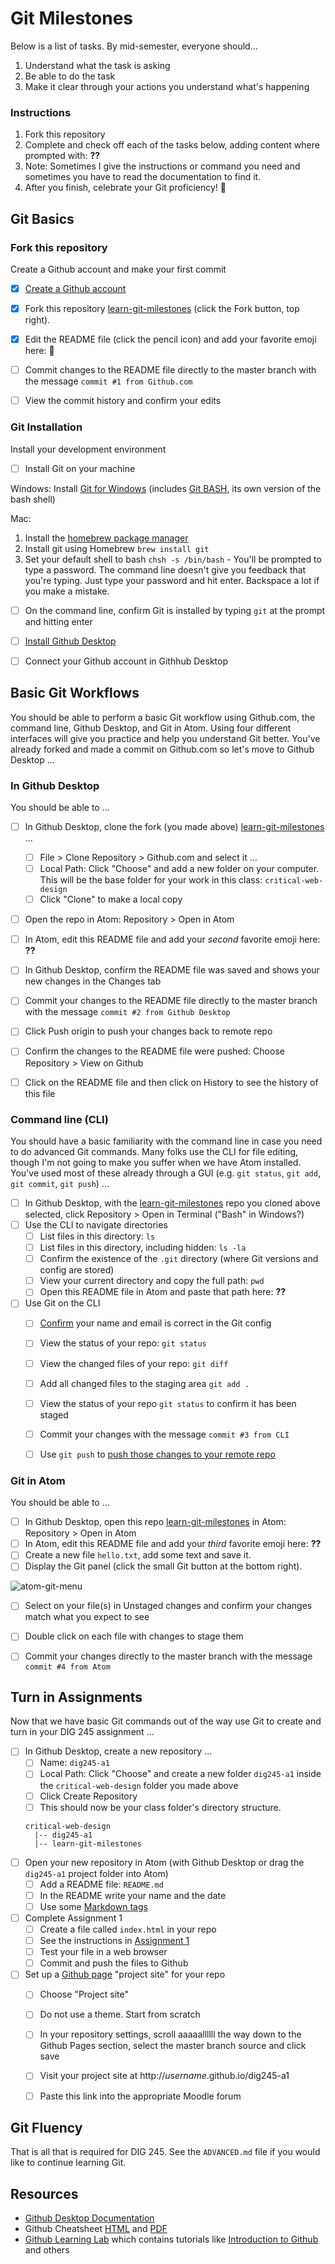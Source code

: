 # Git Milestones

Below is a list of tasks. By mid-semester, everyone should...

1. Understand what the task is asking
1. Be able to do the task
1. Make it clear through your actions you understand what's happening


### Instructions

1. Fork this repository
1. Complete and check off each of the tasks below, adding content where prompted with: **??**
1. Note: Sometimes I give the instructions or command you need and sometimes you have to read the documentation to find it.
1. After you finish, celebrate your Git proficiency! 🙌  


## Git Basics


### Fork this repository
Create a Github account and make your first commit

- [x] [Create a Github account](https://github.com/join)
- [x] Fork this repository [learn-git-milestones](https://github.com/omundy/learn-git-milestones) (click the Fork button, top right).
- [x] Edit the README file (click the pencil icon) and add your favorite emoji here: **🌱**
- [ ] Commit changes to the README file directly to the master branch with the message `commit #1 from Github.com`
- [ ] View the commit history and confirm your edits


### Git Installation
Install your development environment

- [ ] Install Git on your machine

Windows: Install [Git for Windows](https://gitforwindows.org/) (includes [Git BASH](https://www.atlassian.com/git/tutorials/git-bash), its own version of the bash shell)

Mac:
1. Install the [homebrew package manager](https://brew.sh/)
1. Install git using Homebrew `brew install git`
1. Set your default shell to bash `chsh -s /bin/bash` - You'll be prompted to type a password. The command line doesn't give you feedback that you're typing. Just type your password and hit enter. Backspace a lot if you make a mistake.

- [ ] On the command line, confirm Git is installed by typing `git` at the prompt and hitting enter
- [ ] [Install Github Desktop](https://desktop.github.com/)
- [ ] Connect your Github account in Githhub Desktop




## Basic Git Workflows
You should be able to perform a basic Git workflow using Github.com, the command line, Github Desktop, and Git in Atom. Using four different interfaces will give you practice and help you understand Git better. You've already forked and made a commit on Github.com so let's move to Github Desktop ...


### In Github Desktop
You should be able to ...

- [ ] In Github Desktop, clone the fork (you made above) [learn-git-milestones](https://github.com/omundy/learn-git-milestones) ...
  - [ ] File > Clone Repository > Github.com and select it ...
  - [ ] Local Path: Click "Choose" and add a new folder on your computer. This will be the base folder for your work in this class: `critical-web-design`
  - [ ] Click "Clone" to make a local copy
- [ ] Open the repo in Atom: Repository > Open in Atom  
- [ ] In Atom, edit this README file and add your *second* favorite emoji here: **??**
- [ ] In Github Desktop, confirm the README file was saved and shows your new changes in the Changes tab
- [ ] Commit your changes to the README file directly to the master branch with the message `commit #2 from Github Desktop`
- [ ] Click Push origin to push your changes back to remote repo  
- [ ] Confirm the changes to the README file were pushed: Choose Repository > View on Github
- [ ] Click on the README file and then click on History to see the history of this file


### Command line (CLI)
You should have a basic familiarity with the command line in case you need to do advanced Git commands. Many folks use the CLI for file editing, though I'm not going to make you suffer when we have Atom installed. You've used most of these already through a GUI (e.g. `git status`, `git add`, `git commit`, `git push`) ...


- [ ] In Github Desktop, with the [learn-git-milestones](https://github.com/omundy/learn-git-milestones) repo you cloned above selected, click Repository > Open in Terminal ("Bash" in Windows?)
- [ ] Use the CLI to navigate directories  
  - [ ] List files in this directory: `ls`
  - [ ] List files in this directory, including hidden: `ls -la`  
  - [ ] Confirm the existence of the `.git` directory (where Git versions and config are stored)
  - [ ] View your current directory and copy the full path: `pwd`
  - [ ] Open this README file in Atom and paste that path here: **??**
- [ ] Use Git on the CLI
  - [ ] [Confirm](https://docs.github.com/en/github/using-git/setting-your-username-in-git) your name and email is correct in the Git config
  - [ ] View the status of your repo: `git status`
  - [ ] View the changed files of your repo: `git diff`
  - [ ] Add all changed files to the staging area `git add .`
  - [ ] View the status of your repo `git status` to confirm it has been staged
  - [ ] Commit your changes with the message `commit #3 from CLI`
  - [ ] Use `git push` to [push those changes to your remote repo](https://docs.github.com/en/github/using-git/pushing-commits-to-a-remote-repository)


### Git in Atom
You should be able to ...

- [ ] In Github Desktop, open this repo [learn-git-milestones](https://github.com/omundy/learn-git-milestones) in Atom: Repository > Open in Atom  
- [ ] In Atom, edit this README file and add your *third* favorite emoji here: **??**
- [ ] Create a new file `hello.txt`, add some text and save it.
- [ ] Display the Git panel (click the small Git button at the bottom right).

![atom-git-menu](img/atom-git-menu.png)

- [ ] Select on your file(s) in Unstaged changes and confirm your changes match what you expect to see
- [ ] Double click on each file with changes to stage them  
- [ ] Commit your changes directly to the master branch with the message `commit #4 from Atom`




## Turn in Assignments
Now that we have basic Git commands out of the way use Git to create and turn in your DIG 245 assignment ...


- [ ] In Github Desktop, create a new repository ...
  - [ ] Name: `dig245-a1`
  - [ ] Local Path: Click "Choose" and create a new folder `dig245-a1` inside the `critical-web-design` folder you made above
  - [ ] Click Create Repository
  - [ ] This should now be your class folder's directory structure.
  ```
  critical-web-design
    |-- dig245-a1
    |-- learn-git-milestones
  ```
- [ ] Open your new repository in Atom (with Github Desktop or drag the `dig245-a1` project folder into Atom)
  - [ ] Add a README file: `README.md`
  - [ ] In the README write your name and the date
  - [ ] Use some [Markdown tags](https://guides.github.com/pdfs/markdown-cheatsheet-online.pdf)
- [ ] Complete Assignment 1
  - [ ] Create a file called `index.html` in your repo
  - [ ] See the instructions in [Assignment 1](https://docs.google.com/document/d/17U_zmzM_eML_qkG0PaOdDRcEk3YEmbiQ1TyNnbAM08k/edit)
  - [ ] Test your file in a web browser
  - [ ] Commit and push the files to Github
- [ ] Set up a [Github page](https://pages.github.com/) "project site" for your repo
  - [ ] Choose "Project site"
  - [ ] Do not use a theme. Start from scratch
  - [ ] In your repository settings, scroll aaaaallllll the way down to the Github Pages section, select the master branch source and click save
  - [ ] Visit your project site at http://*username*.github.io/dig245-a1
  - [ ] Paste this link into the appropriate Moodle forum


## Git Fluency

That is all that is required for DIG 245. See the `ADVANCED.md` file if you would like to continue learning Git.


## Resources

* [Github Desktop Documentation](https://docs.github.com/en/desktop)
* Github Cheatsheet [HTML](https://github.github.com/training-kit/downloads/github-git-cheat-sheet/) and [PDF](https://github.github.com/training-kit/downloads/github-git-cheat-sheet.pdf)
* [Github Learning Lab](https://lab.github.com/) which contains tutorials like [Introduction to Github](https://lab.github.com/githubtraining/introduction-to-github) and others
